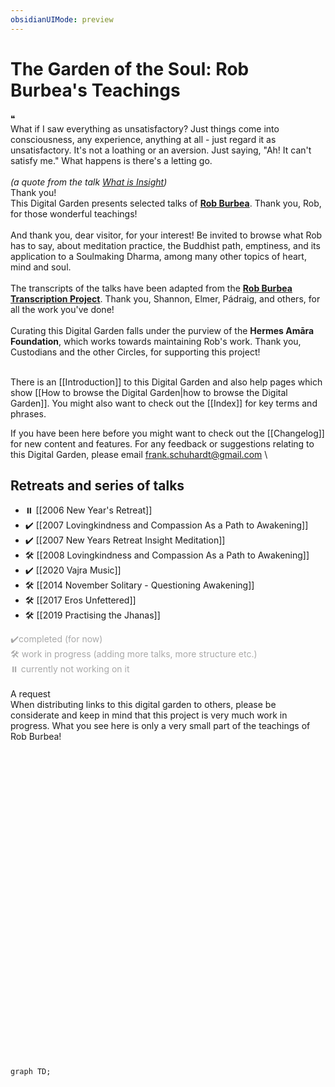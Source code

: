 ```yaml
---
obsidianUIMode: preview
---
```

# The Garden of the Soul: Rob Burbea's Teachings
<div class="admonition quote"><div class="title">❝</div><div class="content">
What if I saw everything as unsatisfactory? Just things come into consciousness, any experience, anything at all - just regard it as unsatisfactory. It's not a loathing or an aversion. Just saying, "Ah! It can't satisfy me." What happens is there's a letting go.<br/>
<br/>
<i>(a quote from the talk <a aria-label-position="top" aria-label="What is Insight > Seeing things as unsatisfactory" data-href="What is Insight#Seeing things as unsatisfactory" href="What+is+Insight#Seeing+things+as+unsatisfactory" class="internal-link" target="_blank" rel="noopener">What is Insight</a>)</i><br/>
</div></div>

<div class="admonition important"><div class="title">Thank you!</div><div class="content">
This Digital Garden presents selected talks of <b><a data-href="Rob Burbea" href="Rob+Burbea" class="internal-link" target="_blank" rel="noopener">Rob Burbea</a></b>. Thank you, Rob, for those wonderful teachings!<br/>
<br/>
And thank you, dear visitor, for your interest! Be invited to browse what Rob has to say, about meditation practice, the Buddhist path, emptiness, and its application to a Soulmaking Dharma, among many other topics of heart, mind and soul.<br/>
<br/>
The transcripts of the talks have been adapted from the <b><a data-href="Rob Burbea Transcription Project" href="Rob+Burbea+Transcription+Project" class="internal-link" target="_blank" rel="noopener">Rob Burbea Transcription Project</a></b>. Thank you, Shannon, Elmer, Pádraig, and others, for all the work you've done!<br/>
<br/>
Curating this Digital Garden falls under the purview of the <b>Hermes Amāra Foundation</b>, which works towards maintaining Rob's work. Thank you, Custodians and the other Circles, for supporting this project!<br/>
<br/>
</div></div>

There is an [[Introduction]] to this Digital Garden and also help pages which show [[How to browse the Digital Garden|how to browse the Digital Garden]]. You might also want to check out the [[Index]] for key terms and phrases. 

If you have been here before you might want to check out the [[Changelog]] for new content and features. For any feedback or suggestions relating to this Digital Garden, please email frank.schuhardt@gmail.com
\
	
## Retreats and series of talks
- ⏸️ [[2006 New Year's Retreat]]
- ✔️ [[2007 Lovingkindness and Compassion As a Path to Awakening]]
- ✔️ [[2007 New Years Retreat Insight Meditation]]
- 🛠️ [[2008 Lovingkindness and Compassion As a Path to Awakening]]
- ✔️ [[2020 Vajra Music]] 
- 🛠️ [[2014 November Solitary - Questioning Awakening]]
- 🛠️ [[2017 Eros Unfettered]] 
- 🛠️ [[2019 Practising the Jhanas]]

<span style="color:darkgray">
	 ✔️completed (for now)<br/>
	🛠️ work in progress (adding more talks, more structure etc.)<br/ >
	⏸️ currently not working on it<br/ >
</span>
</br>

<div class="admonition important"><div class="title">A request</div><div class="content">
When distributing links to this digital garden to others, please be considerate and keep in mind that this project is very much work in progress. What you see here is only a very small part of the teachings of Rob Burbea!<br/>
<br/>
</div></div>

<br/>

<br/><br/><br/><br/><br/><br/><br/><br/><br/><br/><br/><br/><br/><br/><br/><br/><br/><br/><br/><br/><br/><br/><br/><br/><br/><br/><br/>

```mermaid
graph TD;
```
